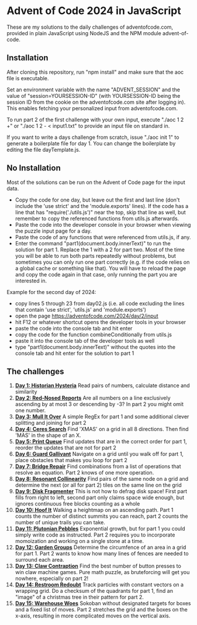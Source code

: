 Advent of Code 2024 in JavaScript
=================================

These are my solutions to the daily challenges of adventofcode.com, provided in plain JavaScript using NodeJS and the NPM module advent-of-code.

Installation
------------

After cloning this repository, run "npm install" and make sure that the aoc file is executable.

Set an environment variable with the name "ADVENT_SESSION" and the value of "session=YOURSESSION-ID" (with YOURSESSION-ID being the session ID from the cookie on the adventofcode.com site after logging in). This enables fetching your personalized input from adventofcode.com.

To run part 2 of the first challenge with your own input, execute "./aoc 1 2 +" or "./aoc 1 2 - < input1.txt" to provide an input file on standard in.

If you want to write a days challenge from scratch, issue "./aoc init 1" to generate a boilerplate file for day 1. You can change the boilerplate by editing the file dayTemplate.js.

No Installation
---------------

Most of the solutions can be run on the Advent of Code page for the input data.

- Copy the code for one day, but leave out the first and last line (don't include the 'use strict' and the 'module.exports' lines). If the code has a line that has "require('./utils.js')" near the top, skip that line as well, but remember to copy the referenced functions from utils.js afterwards.
- Paste the code into the developer console in your browser when viewing the puzzle input page for a day.
- Paste the code of any functions that were referenced from utils.js, if any.
- Enter the command "part1(document.body.innerText)" to run the solution for part 1. Replace the 1 with a 2 for part two. Most of the time you will be able to run both parts repeatedly without problems, but sometimes you can only run one part correctly (e.g. if the code relies on a global cache or something like that). You will have to reload the page and copy the code again in that case, only running the part you are interested in.

Example for the second day of 2024:
- copy lines 5 through 23 from day02.js (i.e. all code excluding the lines that contain 'use strict', 'utils.js' and 'module.exports')
- open the page https://adventofcode.com/2024/day/2/input
- hit F12 or whatever shortcut opens the developer tools in your browser
- paste the code into the console tab and hit enter
- copy the code for the function combineConditionally from utils.js
- paste it into the console tab of the developer tools as well
- type "part1(document.body.innerText)" without the quotes into the console tab and hit enter for the solution to part 1 


The challenges
--------------

1. **[Day 1: Historian Hysteria](day01.js)** Read pairs of numbers, calculate distance and similarity
2. **[Day 2: Red-Nosed Reports](day02.js)** Are all numbers on a line exclusively ascending by at most 3 or descending by -3? In part 2 you might omit one number.
3. **[Day 3: Mull It Over](day03.js)** A simple RegEx for part 1 and some additional clever splitting and joining for part 2
4. **[Day 4: Ceres Search](day04.js)** Find 'XMAS' on a grid in all 8 directions. Then find 'MAS' in the shape of an X.
5. **[Day 5: Print Queue](day05.js)** Find updates that are in the correct order for part 1, reorder the updates that are not for part 2
6. **[Day 6: Guard Gallivant](day06.js)** Navigate on a grid until you walk off for part 1, place obstacles that makes you loop for part 2
7. **[Day 7: Bridge Repair](day07.js)** Find combinations from a list of operations that resolve an equation. Part 2 knows of one more operation.
8. **[Day 8: Resonant Collinearity](day08.js)** Find pairs of the same node on a grid and determine the next (or all for part 2) tiles on the same line on the grid
9. **[Day 9: Disk Fragmenter](day09.js)** This is not how to defrag disk space! First part fills from right to left, second part only claims space wide enough, but ignores continuous free blocks counting as a whole
10. **[Day 10: Hoof It](day10.js)** Walking a heightmap on an ascending path. Part 1 counts the number of distinct summits you can reach, part 2 counts the number of unique trails you can take.
11. **[Day 11: Plutonian Pebbles](day11.js)** Exponential growth, but for part 1 you could simply write code as instructed. Part 2 requires you to incorporate momoization and working on a single stone at a time.
12. **[Day 12: Garden Groups](day12.js)** Determine the circumfence of an area in a grid for part 1. Part 2 wants to know how many lines of fences are needed to surround each area.
13. **[Day 13: Claw Contraption](day13.js)** Find the best number of button presses to win claw machine games. Pure math puzzle, as bruteforcing will get you nowhere, especially on part 2!
14. **[Day 14: Restroom Redoubt](day14.js)** Track particles with constant vectors on a wrapping grid. Do a checksum of the quadrants for part 1, find an "image" of a christmas tree in their pattern for part 2.
15. **[Day 15: Warehouse Woes](day15.js)** Sokoban without designated targets for boxes and a fixed list of moves. Part 2 stretches the grid and the boxes on the x-axis, resulting in more complicated moves on the vertical axis.
